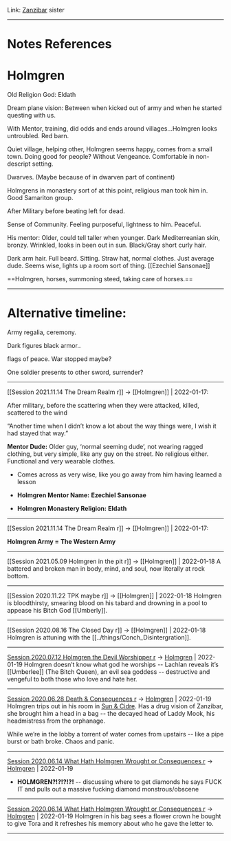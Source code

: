Link: [Zanzibar](Zanzibar.md) sister

---
# Notes References

# Holmgren

Old Religion God: Eldath

Dream plane vision: Between when kicked out of army and when he started questing with us.

With Mentor, training, did odds and ends around villages...Holmgren looks untroubled. Red barn.

Quiet village, helping other, Holmgren seems happy, comes from a small town. Doing good for people? Without Vengeance. Comfortable in non-descript setting.

Dwarves. (Maybe because of in dwarven part of continent)

Holmgrens in monastery sort of at this point, religious man took him in. Good Samariton group.

After Military before beating left for dead.

Sense of Community. Feeling purposeful, lightness to him. Peaceful.

His mentor: Older, could tell taller when younger. Dark Mediterreanian skin, bronzy. Wrinkled, looks in been out in sun. Black/Gray short curly hair.

Dark arm hair. Full beard. Sitting. Straw hat, normal clothes. Just average dude. Seems wise, lights up a room sort of thing. [[Ezechiel Sansonae]]

==Holmgren, horses, summoning steed, taking care of horses.==

---
# Alternative timeline:
Army regalia, ceremony.

Dark figures black armor..

flags of peace. War stopped maybe?

One soldier presents to other sword, surrender?

 

---

[[Session 2021.11.14 The Dream Realm r]] -> [[Holmgren]] | 2022-01-17:

After military, before the scattering when they were attacked, killed, scattered to the wind

“Another time when I didn’t know a lot about the way things were, I wish it had stayed that way.”

**Mentor Dude:** Older guy, ‘normal seeming dude’, not wearing ragged clothing, but very simple, like any guy on the street. No religious either. Functional and very wearable clothes.

-   Comes across as very wise, like you go away from him having learned a lesson
    
-   **Holmgren Mentor Name:** **Ezechiel Sansonae**
    
-   **Holmgren Monastery Religion:** **Eldath**
***

[[Session 2021.11.14 The Dream Realm r]] -> [[Holmgren]] | 2022-01-17:

**Holmgren Army =** **The Western Army**

---

[[Session 2021.05.09 Holmgren in the pit r]] -> [[Holmgren]] | 2022-01-18
A battered and broken man in body, mind, and soul, now literally at rock bottom.

---

[[Session 2020.11.22 TPK maybe r]] -> [[Holmgren]] | 2022-01-18
Holmgren is bloodthirsty, smearing blood on his tabard and drowning in a pool to appease his Bitch God [[Umberly]].

---

[[Session 2020.08.16 The Closed Day r]] -> [[Holmgren]] | 2022-01-18
Holmgren is attuning with the [[../things/Conch_Disintergration]].

---

[Session 2020.07.12 Holmgren the Devil Worshipper r](../sessions/notes_matteo_brianedit/Session%202020.07.12%20Holmgren%20the%20Devil%20Worshipper%20r.md) -> [Holmgren](TheWik-main/people/Holmgren.md) | 2022-01-19
Holmgren doesn’t know what god he worships -- Lachlan reveals it’s [[Umberlee]] (The Bitch Queen), an evil sea goddess -- destructive and vengeful to both those who love and hate her.

---

[Session 2020.06.28 Death & Consequences r](../sessions/notes_matteo_brianedit/Session%202020.06.28%20Death%20&%20Consequences%20r.md) -> [Holmgren](TheWik-main/people/Holmgren.md) | 2022-01-19
Holmgren trips out in his room in [Sun & Cidre](Sun%20&%20Cidre). Has a drug vision of Zanzibar, she brought him a head in a bag -- the decayed head of Laddy Mook, his headmistress from the orphanage.

While we’re in the lobby a torrent of water comes from upstairs -- like a pipe burst or bath broke. Chaos and panic.

---

[Session 2020.06.14 What Hath Holmgren Wrought or Consequences r](../sessions/notes_matteo_brianedit/Session%202020.06.14%20What%20Hath%20Holmgren%20Wrought%20or%20Consequences%20r.md) -> [Holmgren](TheWik-main/people/Holmgren.md) | 2022-01-19
-   **HOLMGREN?!?!?!?!** -- discussing where to get diamonds he says FUCK IT and pulls out a massive fucking diamond monstrous/obscene

---

[Session 2020.06.14 What Hath Holmgren Wrought or Consequences r](../sessions/notes_matteo_brianedit/Session%202020.06.14%20What%20Hath%20Holmgren%20Wrought%20or%20Consequences%20r.md) -> [Holmgren](TheWik-main/people/Holmgren.md) | 2022-01-19
Holmgren in his bag sees a flower crown he bought to give Tora and it refreshes his memory about who he gave the letter to.

---

